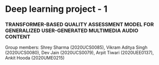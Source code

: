 # Deep learning project - 1 
### TRANSFORMER-BASED QUALITY ASSESSMENT MODEL FOR GENERALIZED USER-GENERATED MULTIMEDIA AUDIO CONTENT
Group members: Shrey Sharma (2020UCS0085), Vikram Aditya Singh (2020UCS0080), Dev Jain (2020UCS0079), Arpit Tiwari (2020UEE0137), Ankit Hooda (2020UME0215)
